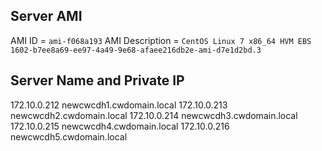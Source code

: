 
## Server AMI
AMI ID = `ami-f068a193`
AMI Description = `CentOS Linux 7 x86_64 HVM EBS 1602-b7ee8a69-ee97-4a49-9e68-afaee216db2e-ami-d7e1d2bd.3`

## Server Name and Private IP
172.10.0.212 newcwcdh1.cwdomain.local
172.10.0.213 newcwcdh2.cwdomain.local
172.10.0.214 newcwcdh3.cwdomain.local
172.10.0.215 newcwcdh4.cwdomain.local
172.10.0.216 newcwcdh5.cwdomain.local